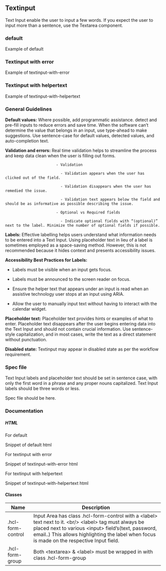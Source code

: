 ## Textinput

Text Input enable the user to input a few words. If you expect the user to input more than a sentence, use the Textarea component.

### default

Example of default

### Textinput with error

Example of textinput-with-error

### Textinput with helpertext

Example of textinput-with-helpertext

### General Guidelines

**Default values:** Where possible, add programmatic assistance. detect and pre-fill inputs to reduce errors and save time. When the software can’t determine the value that belongs in an input, use type-ahead to make suggestions. Use sentence-case for default values, detected values, and auto-completion text. 

**Validation and errors:** Real time validation helps to streamline the process and keep data clean when the user is filling out forms. 

                           - Validation 

                             - Validation appears when the user has clicked out of the field. 

                             - Validation disappears when the user has remedied the issue. 

                             - Validation text appears below the field and should be as informative as possible describing the issue. 

                           - Optional vs Required fields 

                             - Indicate optional fields with “(optional)” next to the label. Minimize the number of optional fields if possible. 

**Labels:** Effective labelling helps users understand what information needs to be entered into a Text Input. Using placeholder text in lieu of a label is sometimes employed as a space-saving method. However, this is not recommended because it hides context and presents accessibility issues. 

**Accessibility Best Practices for Labels:**

  - Labels must be visible when an input gets focus. 

  - Labels must be announced to the screen reader on focus. 

  - Ensure the helper text that appears under an input is read when an assistive technology user stops at an input using ARIA. 

  - Allow the user to manually input text without having to interact with the calendar widget.  

**Placeholder text:** Placeholder text provides hints or examples of what to enter. Placeholder text disappears after the user begins entering data into the Text Input and should not contain crucial information. Use sentence-style capitalization, and in most cases, write the text as a direct statement without punctuation. 

**Disabled state:** Textinput may appear in disabled state as per the workflow requirement. 

### Spec file

Text Input labels and placeholder text should be set in sentence case, with only the first word in a phrase and any proper nouns capitalized. Text Input labels should be three words or less. 

Spec file should be here.

### Documentation

##### HTML

For default

Snippet of default html

For textinput with error

Snippet of textinput-with-error html

For textinput with helpertext

Snippet of textinput-with-helpertext html

#### Classes

| Name              | Description                                                                                                                                                                                                                                                                           |
| ----------------- | ------------------------------------------------------------------------------------------------------------------------------------------------------------------------------------------------------------------------------------------------------------------------------------- |
| .hcl-form-control | Input Area has class .hcl-form-control with a &lt;label&gt; text next to it. &lt;br/&gt; &lt;label&gt; tag must always be placed next to various &lt;input&gt; field’s(text, password, email..) This allows highlighting the label when focus is made on the respective Input field.  |
| .hcl-form-group   | Both &lt;textarea&gt; & &lt;label&gt; must be wrapped in with class .hcl-form-group                                                                                                                                                                                                   |
